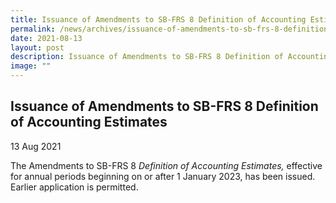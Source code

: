 ```yaml
---
title: Issuance of Amendments to SB-FRS 8 Definition of Accounting Estimates
permalink: /news/archives/issuance-of-amendments-to-sb-frs-8-definition-of-accounting-estimates/
date: 2021-08-13
layout: post
description: Issuance of Amendments to SB-FRS 8 Definition of Accounting Estimates
image: ""
---
```

Issuance of Amendments to SB-FRS 8 Definition of Accounting Estimates
---------------------------------------------------------------------

13 Aug 2021

The Amendments to SB-FRS 8 _Definition of Accounting Estimates,_ effective for annual periods beginning on or after 1 January 2023, has been issued. Earlier application is permitted.